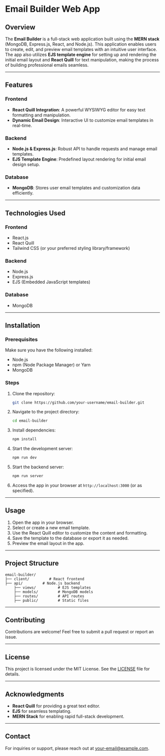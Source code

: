 # Email Builder Web App

## Overview
The **Email Builder** is a full-stack web application built using the **MERN stack** (MongoDB, Express.js, React, and Node.js). This application enables users to create, edit, and preview email templates with an intuitive user interface. The app also utilizes **EJS template engine** for setting up and rendering the initial email layout and **React Quill** for text manipulation, making the process of building professional emails seamless.

---

## Features

### Frontend
- **React Quill Integration**: A powerful WYSIWYG editor for easy text formatting and manipulation.
- **Dynamic Email Design**: Interactive UI to customize email templates in real-time.

### Backend
- **Node.js & Express.js**: Robust API to handle requests and manage email templates.
- **EJS Template Engine**: Predefined layout rendering for initial email design setup.

### Database
- **MongoDB**: Stores user email templates and customization data efficiently.

---

## Technologies Used

### Frontend
- React.js
- React Quill
- Tailwind CSS (or your preferred styling library/framework)

### Backend
- Node.js
- Express.js
- EJS (Embedded JavaScript templates)

### Database
- MongoDB

---

## Installation

### Prerequisites
Make sure you have the following installed:
- Node.js
- npm (Node Package Manager) or Yarn
- MongoDB

### Steps
1. Clone the repository:
   ```bash
   git clone https://github.com/your-username/email-builder.git
   ```
2. Navigate to the project directory:
   ```bash
   cd email-builder
   ```
3. Install dependencies:
   ```bash
   npm install
   ```
4. Start the development server:
   ```bash
   npm run dev
   ```
5. Start the backend server:
   ```bash
   npm run server
   ```
6. Access the app in your browser at `http://localhost:3000` (or as specified).

---

## Usage
1. Open the app in your browser.
2. Select or create a new email template.
3. Use the React Quill editor to customize the content and formatting.
4. Save the template to the database or export it as needed.
5. Preview the email layout in the app.

---

## Project Structure
```
email-builder/
├── client/         # React frontend
├── api/         # Node.js backend
    ├── views/          # EJS templates
    ├── models/         # MongoDB models
    ├── routes/         # API routes
    ├── public/         # Static files
```

---

## Contributing
Contributions are welcome! Feel free to submit a pull request or report an issue.

---

## License
This project is licensed under the MIT License. See the [LICENSE](./LICENSE) file for details.

---

## Acknowledgments
- **React Quill** for providing a great text editor.
- **EJS** for seamless templating.
- **MERN Stack** for enabling rapid full-stack development.

---

## Contact
For inquiries or support, please reach out at your-email@example.com.

